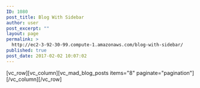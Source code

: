 ```yaml
---
ID: 1080
post_title: Blog With Sidebar
author: user
post_excerpt: ""
layout: page
permalink: >
  http://ec2-3-92-30-99.compute-1.amazonaws.com/blog-with-sidebar/
published: true
post_date: 2017-02-02 10:07:02
---
```

[vc_row][vc_column][vc_mad_blog_posts items="8" paginate="pagination"][/vc_column][/vc_row]